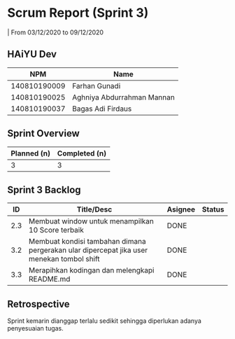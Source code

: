 # Scrum Report (Sprint 3)
| From 03/12/2020 to 09/12/2020

## HAiYU Dev
| NPM           | Name        |
| ------------- |-------------|
| 140810190009  | Farhan Gunadi    |
| 140810190025  | Aghniya Abdurrahman Mannan    |
| 140810190037  | Bagas Adi Firdaus |

## Sprint Overview
| Planned (n)   | Completed (n) |
| ------------- |-------------- |
| 3             | 3             |

## Sprint 3 Backlog

| ID  | Title/Desc | Asignee | Status |
| --- | ---------- | ------- | ------ |
| 2.3 | Membuat window untuk menampilkan 10 Score terbaik | DONE |
| 3.2 | Membuat kondisi tambahan dimana pergerakan ular dipercepat jika user menekan tombol shift  | DONE |
| 3.3 | Merapihkan kodingan dan melengkapi README.md | DONE |

## Retrospective 

Sprint kemarin dianggap terlalu sedikit sehingga diperlukan adanya penyesuaian tugas.

